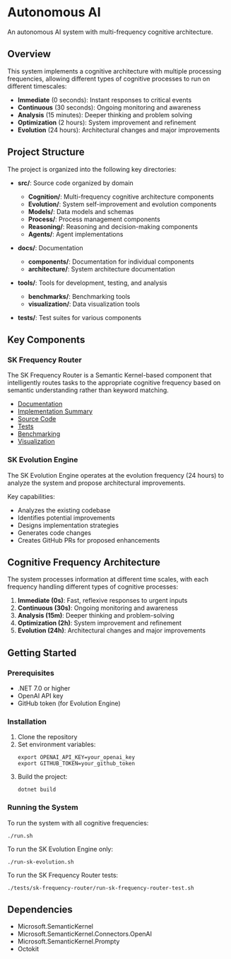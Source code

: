 # Autonomous AI

An autonomous AI system with multi-frequency cognitive architecture.

## Overview

This system implements a cognitive architecture with multiple processing frequencies, allowing different types of cognitive processes to run on different timescales:

- **Immediate** (0 seconds): Instant responses to critical events
- **Continuous** (30 seconds): Ongoing monitoring and awareness
- **Analysis** (15 minutes): Deeper thinking and problem solving
- **Optimization** (2 hours): System improvement and refinement
- **Evolution** (24 hours): Architectural changes and major improvements

## Project Structure

The project is organized into the following key directories:

- **src/**: Source code organized by domain
  - **Cognition/**: Multi-frequency cognitive architecture components
  - **Evolution/**: System self-improvement and evolution components
  - **Models/**: Data models and schemas
  - **Process/**: Process management components
  - **Reasoning/**: Reasoning and decision-making components
  - **Agents/**: Agent implementations

- **docs/**: Documentation
  - **components/**: Documentation for individual components
  - **architecture/**: System architecture documentation

- **tools/**: Tools for development, testing, and analysis
  - **benchmarks/**: Benchmarking tools
  - **visualization/**: Data visualization tools

- **tests/**: Test suites for various components

## Key Components

### SK Frequency Router

The SK Frequency Router is a Semantic Kernel-based component that intelligently routes tasks to the appropriate cognitive frequency based on semantic understanding rather than keyword matching.

- [Documentation](docs/components/sk-frequency-router.md)
- [Implementation Summary](docs/components/SK-FREQUENCY-ROUTER-SUMMARY.md)
- [Source Code](src/Cognition/SkFrequencyRouter.cs)
- [Tests](tests/sk-frequency-router/run-sk-frequency-router-test.sh)
- [Benchmarking](tools/benchmarks/benchmark-frequency-router.sh)
- [Visualization](tools/visualization/generate-dashboard.py)

### SK Evolution Engine

The SK Evolution Engine operates at the evolution frequency (24 hours) to analyze the system and propose architectural improvements.

Key capabilities:
- Analyzes the existing codebase
- Identifies potential improvements
- Designs implementation strategies
- Generates code changes
- Creates GitHub PRs for proposed enhancements

## Cognitive Frequency Architecture

The system processes information at different time scales, with each frequency handling different types of cognitive processes:

1. **Immediate (0s)**: Fast, reflexive responses to urgent inputs
2. **Continuous (30s)**: Ongoing monitoring and awareness
3. **Analysis (15m)**: Deeper thinking and problem-solving
4. **Optimization (2h)**: System improvement and refinement
5. **Evolution (24h)**: Architectural changes and major improvements

## Getting Started

### Prerequisites

- .NET 7.0 or higher
- OpenAI API key
- GitHub token (for Evolution Engine)

### Installation

1. Clone the repository
2. Set environment variables:
   ```
   export OPENAI_API_KEY=your_openai_key
   export GITHUB_TOKEN=your_github_token
   ```
3. Build the project:
   ```
   dotnet build
   ```

### Running the System

To run the system with all cognitive frequencies:

```
./run.sh
```

To run the SK Evolution Engine only:

```
./run-sk-evolution.sh
```

To run the SK Frequency Router tests:

```
./tests/sk-frequency-router/run-sk-frequency-router-test.sh
```

## Dependencies

- Microsoft.SemanticKernel
- Microsoft.SemanticKernel.Connectors.OpenAI
- Microsoft.SemanticKernel.Prompty
- Octokit 